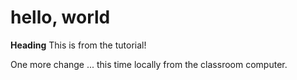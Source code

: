# hello, world

<b>Heading</b>
This is from the tutorial!

One more change ... this time locally from the classroom computer.